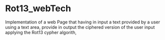 # Rot13_webTech
Implementation of a web Page that having in input a text provided by a user using a text area, provide in output the ciphered version of the user input applying the Rot13 cypher algorith, 
